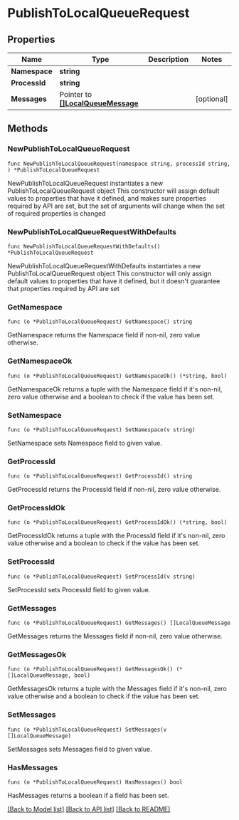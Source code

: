 # PublishToLocalQueueRequest

## Properties

Name | Type | Description | Notes
------------ | ------------- | ------------- | -------------
**Namespace** | **string** |  | 
**ProcessId** | **string** |  | 
**Messages** | Pointer to [**[]LocalQueueMessage**](LocalQueueMessage.md) |  | [optional] 

## Methods

### NewPublishToLocalQueueRequest

`func NewPublishToLocalQueueRequest(namespace string, processId string, ) *PublishToLocalQueueRequest`

NewPublishToLocalQueueRequest instantiates a new PublishToLocalQueueRequest object
This constructor will assign default values to properties that have it defined,
and makes sure properties required by API are set, but the set of arguments
will change when the set of required properties is changed

### NewPublishToLocalQueueRequestWithDefaults

`func NewPublishToLocalQueueRequestWithDefaults() *PublishToLocalQueueRequest`

NewPublishToLocalQueueRequestWithDefaults instantiates a new PublishToLocalQueueRequest object
This constructor will only assign default values to properties that have it defined,
but it doesn't guarantee that properties required by API are set

### GetNamespace

`func (o *PublishToLocalQueueRequest) GetNamespace() string`

GetNamespace returns the Namespace field if non-nil, zero value otherwise.

### GetNamespaceOk

`func (o *PublishToLocalQueueRequest) GetNamespaceOk() (*string, bool)`

GetNamespaceOk returns a tuple with the Namespace field if it's non-nil, zero value otherwise
and a boolean to check if the value has been set.

### SetNamespace

`func (o *PublishToLocalQueueRequest) SetNamespace(v string)`

SetNamespace sets Namespace field to given value.


### GetProcessId

`func (o *PublishToLocalQueueRequest) GetProcessId() string`

GetProcessId returns the ProcessId field if non-nil, zero value otherwise.

### GetProcessIdOk

`func (o *PublishToLocalQueueRequest) GetProcessIdOk() (*string, bool)`

GetProcessIdOk returns a tuple with the ProcessId field if it's non-nil, zero value otherwise
and a boolean to check if the value has been set.

### SetProcessId

`func (o *PublishToLocalQueueRequest) SetProcessId(v string)`

SetProcessId sets ProcessId field to given value.


### GetMessages

`func (o *PublishToLocalQueueRequest) GetMessages() []LocalQueueMessage`

GetMessages returns the Messages field if non-nil, zero value otherwise.

### GetMessagesOk

`func (o *PublishToLocalQueueRequest) GetMessagesOk() (*[]LocalQueueMessage, bool)`

GetMessagesOk returns a tuple with the Messages field if it's non-nil, zero value otherwise
and a boolean to check if the value has been set.

### SetMessages

`func (o *PublishToLocalQueueRequest) SetMessages(v []LocalQueueMessage)`

SetMessages sets Messages field to given value.

### HasMessages

`func (o *PublishToLocalQueueRequest) HasMessages() bool`

HasMessages returns a boolean if a field has been set.


[[Back to Model list]](../README.md#documentation-for-models) [[Back to API list]](../README.md#documentation-for-api-endpoints) [[Back to README]](../README.md)


